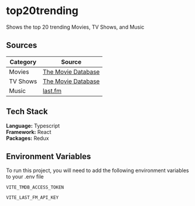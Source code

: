 # top20trending

Shows the top 20 trending Movies, TV Shows, and Music
## Sources

| Category             | Source                                                                |
| ----------------- | ------------------------------------------------------------------ |
| Movies | [The Movie Database](https://www.themoviedb.org) |
| TV Shows | [The Movie Database](https://www.themoviedb.org) |
| Music | [last.fm](https://www.last.fm) |


## Tech Stack

**Language:** Typescript  
**Framework:** React  
**Packages:** Redux


## Environment Variables

To run this project, you will need to add the following environment variables to your .env file

`VITE_TMDB_ACCESS_TOKEN`

`VITE_LAST_FM_API_KEY`

